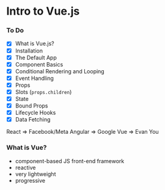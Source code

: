 # Intro to Vue.js

### To Do
* [x] What is Vue.js?
* [x] Installation
* [x] The Default App
* [x] Component Basics
* [x] Conditional Rendering and Looping
* [x] Event Handling
* [x] Props
* [x] Slots (`props.children`)
* [x] State
* [x] Bound Props
* [x] Lifecycle Hooks
* [x] Data Fetching

React => Facebook/Meta
Angular => Google
Vue => Evan You

### What is Vue?
* component-based JS front-end framework
* reactive
* very lightweight
* progressive
















